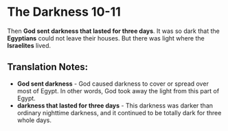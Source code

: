 The Darkness 10-11
====================


Then **God sent darkness that lasted for three days**. It was so dark
that the **Egyptians** could not leave their houses. But there was light
where the **Israelites** lived.

Translation Notes:
------------------

-   **God sent darkness** - God caused darkness to cover or spread over
    most of Egypt. In other words, God took away the light from this
    part of Egypt.
-   **darkness that lasted for three days** - This darkness was darker
    than ordinary nighttime darkness, and it continued to be totally
    dark for three whole days.

